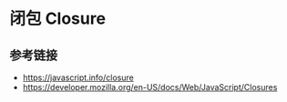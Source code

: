 # 闭包 Closure

## 参考链接
* https://javascript.info/closure
* https://developer.mozilla.org/en-US/docs/Web/JavaScript/Closures
